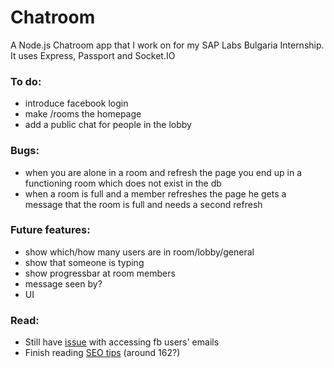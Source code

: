 # Chatroom
A Node.js Chatroom app that I work on for my SAP Labs Bulgaria Internship.
It uses Express, Passport and Socket.IO

### To do:
* introduce facebook login
* make /rooms the homepage
* add a public chat for people in the lobby

### Bugs:
* when you are alone in a room and refresh the page you end up in a functioning room which does not exist in the db
* when a room is full and a member refreshes the page he gets a message that the room is full and needs a second refresh

### Future features:
* show which/how many users are in room/lobby/general
* show that someone is typing
* show progressbar at room members
* message seen by?
* UI

### Read:
* Still have <a href='https://github.com/mkdynamic/omniauth-facebook/issues/61'>issue</a> with accessing fb users' emails
* Finish reading <a href='http://backlinko.com/google-ranking-factors'>SEO tips</a> (around 162?)
